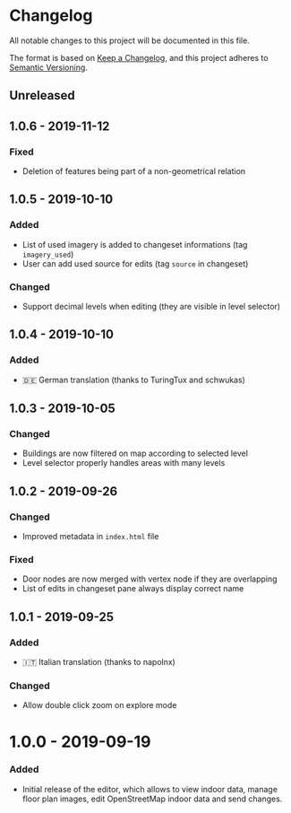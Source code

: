 # Changelog
All notable changes to this project will be documented in this file.

The format is based on [Keep a Changelog](https://keepachangelog.com/en/1.0.0/),
and this project adheres to [Semantic Versioning](https://semver.org/spec/v2.0.0.html).

## Unreleased


## 1.0.6 - 2019-11-12

### Fixed
- Deletion of features being part of a non-geometrical relation


## 1.0.5 - 2019-10-10

### Added
- List of used imagery is added to changeset informations (tag `imagery_used`)
- User can add used source for edits (tag `source` in changeset)

### Changed
- Support decimal levels when editing (they are visible in level selector)


## 1.0.4 - 2019-10-10

### Added
- 🇩🇪 German translation (thanks to TuringTux and schwukas)


## 1.0.3 - 2019-10-05

### Changed
- Buildings are now filtered on map according to selected level
- Level selector properly handles areas with many levels


## 1.0.2 - 2019-09-26

### Changed
- Improved metadata in `index.html` file

### Fixed
- Door nodes are now merged with vertex node if they are overlapping
- List of edits in changeset pane always display correct name


## 1.0.1 - 2019-09-25

### Added
- 🇮🇹 Italian translation (thanks to napolnx)

### Changed
- Allow double click zoom on explore mode


# 1.0.0 - 2019-09-19

### Added
- Initial release of the editor, which allows to view indoor data, manage floor plan images, edit OpenStreetMap indoor data and send changes.
